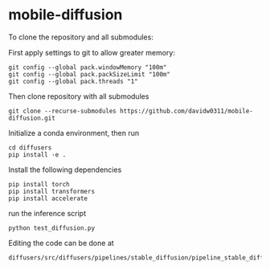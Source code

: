 # mobile-diffusion

To clone the repository and all submodules:

First apply settings to git to allow greater memory:

```
git config --global pack.windowMemory "100m"
git config --global pack.packSizeLimit "100m"
git config --global pack.threads "1"
```

Then clone repository with all submodules
```
git clone --recurse-submodules https://github.com/davidw0311/mobile-diffusion.git
```

Initialize a conda environment, then run
```
cd diffusers
pip install -e .
```

Install the following dependencies
```
pip install torch
pip install transformers
pip install accelerate
```

run the inference script
```
python test_diffusion.py
```


Editing the code can be done at

```
diffusers/src/diffusers/pipelines/stable_diffusion/pipeline_stable_diffusion.py
```